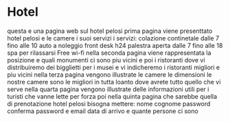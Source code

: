 # Hotel
questa e una pagina web sul hotel pelosi
prima pagina viene presenttato hotel pelosi e le camere i suoi servizi
i servizi:
colazione continetale dalle 7 fino alle 10 
auto a noleggio 
front desk h24
palestra aperta dalle 7 fino alle 18
spa per rilassarsi 
Free wi-fi
nella seconda pagina viene rappresentata la posizione e quali monumenti ci sono piu vicini e poi i ristoranti 
dove vi distribuiremo dei bigglietti per i musei e vi indicheremo i ristoranti migliori e piu vicini
nella terza pagina vengono illustrate le camere le dimensioni
le nostre camere sono le migliori in tutta loanto dove avrete tutto quello che vi serve 
nella quarta pagina vengono illustrate delle informazioni utili per i turisti che vanne lette per forza
poi nella quinta pagina che sarebbe quella di prenotazione hotel pelosi
bisogna mettere:
nome 
cognome 
password
conferma password
e email
data di arrivo 
e quante persone ci sono 


